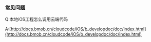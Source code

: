 ### 常见问题

Q:本地iOS工程怎么调用云端代码

A:[http://docs.bmob.cn/cloudcode/iOS/b_developdoc/doc/index.html](http://docs.bmob.cn/cloudcode/iOS/b_developdoc/doc/index.html)





